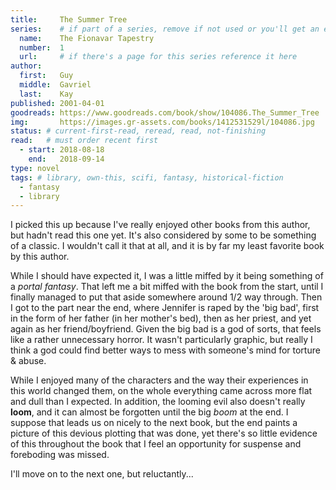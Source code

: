 ```yaml
---
title:     The Summer Tree
series:    # if part of a series, remove if not used or you'll get an error
  name:    The Fionavar Tapestry
  number:  1
  url:     # if there's a page for this series reference it here
author: 
  first:   Guy
  middle:  Gavriel
  last:    Kay
published: 2001-04-01 
goodreads: https://www.goodreads.com/book/show/104086.The_Summer_Tree
img:       https://images.gr-assets.com/books/1412531529l/104086.jpg
status: # current-first-read, reread, read, not-finishing
read:   # must order recent first
  - start: 2018-08-18 
    end:   2018-09-14
type: novel
tags: # library, own-this, scifi, fantasy, historical-fiction
  - fantasy
  - library
---
```



I picked this up because I've really enjoyed other books from this author, but hadn't read this one yet. It's also considered by some to be something of a classic. I wouldn't call it that at all, and it is by far my least favorite book by this author. 

While I should have expected it, I was a little miffed by it being something of a *portal fantasy*. That left me a bit miffed with the book from the start, until I finally managed to put that aside somewhere around 1/2 way through. Then I got to the part near the end, where <span class="spoiler">Jennifer is raped by the 'big bad', first in the form of her father (in her mother's bed), then as her priest, and yet again as her friend/boyfriend. Given the big bad is a god of sorts, that feels like a rather unnecessary horror. It wasn't particularly graphic, but really I think a god could find better ways to mess with someone's mind for torture & abuse.</span> 

While I enjoyed many of the characters and the way their experiences in this world changed them, on the whole everything came across more flat and dull than I expected. In addition, the looming evil also doesn't really __loom__, and it can almost be forgotten until the big *boom* at the end. I suppose that leads us on nicely to the next book, but the end paints a picture of this devious plotting that was done, yet there's so little evidence of this throughout the book that I feel an opportunity for suspense and foreboding was missed.

I'll move on to the next one, but reluctantly...